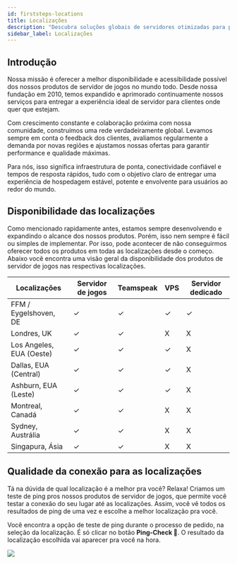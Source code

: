 ```yaml
---
id: firststeps-locations
title: Localizações
description: "Descubra soluções globais de servidores otimizadas para performance e confiabilidade para melhorar sua experiência de hospedagem no mundo todo → Saiba mais agora"
sidebar_label: Localizações
---
```




## Introdução

Nossa missão é oferecer a melhor disponibilidade e acessibilidade possível dos nossos produtos de servidor de jogos no mundo todo. Desde nossa fundação em 2010, temos expandido e aprimorado continuamente nossos serviços para entregar a experiência ideal de servidor para clientes onde quer que estejam.  

Com crescimento constante e colaboração próxima com nossa comunidade, construímos uma rede verdadeiramente global. Levamos sempre em conta o feedback dos clientes, avaliamos regularmente a demanda por novas regiões e ajustamos nossas ofertas para garantir performance e qualidade máximas.  

Para nós, isso significa infraestrutura de ponta, conectividade confiável e tempos de resposta rápidos, tudo com o objetivo claro de entregar uma experiência de hospedagem estável, potente e envolvente para usuários ao redor do mundo.



## Disponibilidade das localizações

Como mencionado rapidamente antes, estamos sempre desenvolvendo e expandindo o alcance dos nossos produtos. Porém, isso nem sempre é fácil ou simples de implementar. Por isso, pode acontecer de não conseguirmos oferecer todos os produtos em todas as localizações desde o começo. Abaixo você encontra uma visão geral da disponibilidade dos produtos de servidor de jogos nas respectivas localizações. 

| Localizações            | Servidor de jogos | Teamspeak | VPS | Servidor dedicado |
| ----------------------- | ----------------- | --------- | --- | ----------------- |
| FFM / Eygelshoven, DE   | ✓                 | ✓         | ✓   | ✓                 |
| Londres, UK             | ✓                 | ✓         | X   | X                 |
| Los Angeles, EUA (Oeste)| ✓                 | ✓         | ✓   | X                 |
| Dallas, EUA (Central)   | ✓                 | ✓         | ✓   | X                 |
| Ashburn, EUA (Leste)    | ✓                 | ✓         | ✓   | X                 |
| Montreal, Canadá        | ✓                 | ✓         | X   | X                 |
| Sydney, Austrália       | ✓                 | ✓         | X   | X                 |
| Singapura, Ásia         | ✓                 | ✓         | X   | X                 |



## Qualidade da conexão para as localizações

Tá na dúvida de qual localização é a melhor pra você? Relaxa! Criamos um teste de ping pros nossos produtos de servidor de jogos, que permite você testar a conexão do seu lugar até as localizações. Assim, você vê todos os resultados de ping de uma vez e escolhe a melhor localização pra você. 

Você encontra a opção de teste de ping durante o processo de pedido, na seleção da localização. É só clicar no botão **Ping-Check 🚀**. O resultado da localização escolhida vai aparecer pra você na hora. 

![](https://screensaver01.zap-hosting.com/index.php/s/9q9X3tFrjbWkitD/preview)